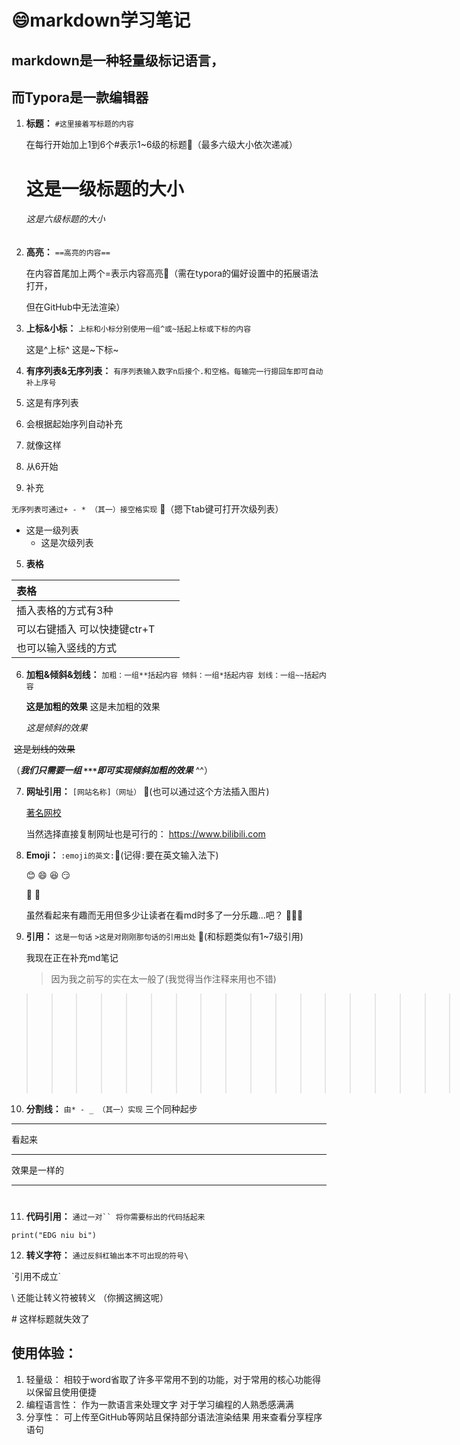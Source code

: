 # :smile:markdown学习笔记 

## markdown是一种轻量级标记语言，

## 而Typora是一款编辑器

1. **标题：**  `#这里接着写标题的内容`

   在每行开始加上1到6个#表示1~6级的标题🛑（最多六级大小依次递减）

   # 这是一级标题的大小

   ###### 这是六级标题的大小 

2. **高亮：** `==高亮的内容==`

   在内容首尾加上两个=表示内容高亮🛑（需在typora的偏好设置中的拓展语法打开，

   但在GitHub中无法渲染） 

3. **上标&小标：**  `上标和小标分别使用一组^或~括起上标或下标的内容`

   这是^上标^         这是~下标~   

4. **有序列表&无序列表：**  `有序列表输入数字n后接个.和空格。每输完一行摁回车即可自动补上序号`  

  1. 这是有序列表
  2. 会根据起始序列自动补充
  3. 就像这样

  

  6. 从6开始
  7. 补充

  `无序列表可通过+ - * （其一）接空格实现` 🛑（摁下tab键可打开次级列表）

  + 这是一级列表
    + 这是次级列表

5. **表格** 

| 表格                         |      |      |
| :--------------------------- | ---- | ---- |
| 插入表格的方式有3种          |      |      |
| 可以右键插入 可以快捷键ctr+T |      |      |
| 也可以输入竖线的方式         |      |      |

6. **加粗&倾斜&划线：** `加粗：一组**括起内容 倾斜：一组*括起内容 划线：一组~~括起内容`

   **这是加粗的效果**      这是未加粗的效果

   *这是倾斜的效果*

​       ~~这是划线的效果~~

（***我们只需要一组  `***`即可实现倾斜加粗的效果*** ^^）



7. **网址引用：** `[网站名称]（网址）`  🛑(也可以通过这个方法插入图片)

   [著名网校](https://www.bilibili.com)

   当然选择直接复制网址也是可行的： https://www.bilibili.com

   

8. **Emoji：** `:emoji的英文:`🛑(记得`:`要在英文输入法下)

    :blush: :smile: :laughing: :smirk:

   :japan: :chicken:    

   虽然看起来有趣而无用但多少让读者在看md时多了一分乐趣…吧？ :fist_right::heart_eyes::fist_left:   

   

9. **引用：** `这是一句话` `>这是对刚刚那句话的引用出处` 🛑(和标题类似有1~7级引用)

    我现在正在补充md笔记

    > 因为我之前写的实在太一般了(我觉得当作注释来用也不错)

> > > > > > > > > > > > > > > > > > > > > 但为什么可以这样
> > > > > > > > > > > > > > > > > > > >
> > > > > > > > > > > > > > > > > > > > 
> > > > > > > > > > > > > > > > > > > >
> > > > > > > > > > > > > > > > > > > > > 
> > > > > > > > > > > > > > >
> > > > > > > > > > > > > > > 
> > > > > > > > > > > > > > >
> > > > > > > > > > > > > > > > > > > 



10. **分割线：** `由* - _ （其一）实现` 三个同种起步

****************

看起来

------------------

效果是一样的

----------------

# 

11. **代码引用：** `通过一对`` 将你需要标出的代码括起来`

`print("EDG niu bi")`



12. **转义字符：** `通过反斜杠输出本不可出现的符号\`

\`引用不成立`

\\ 还能让转义符被转义 （你搁这搁这呢）

\# 这样标题就失效了

## 使用体验：  

1. 轻量级：  相较于word省取了许多平常用不到的功能，对于常用的核心功能得以保留且使用便捷
2. 编程语言性： 作为一款语言来处理文字 对于学习编程的人熟悉感满满
3. 分享性： 可上传至GitHub等网站且保持部分语法渲染结果 用来查看分享程序语句

